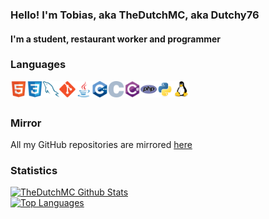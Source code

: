 ### Hello! I'm Tobias, aka TheDutchMC, aka Dutchy76
#### I'm a student, restaurant worker and programmer

### Languages
<img align="left" alt="HTML5" width="26px" src="https://raw.githubusercontent.com/devicons/devicon/master/icons/html5/html5-original.svg" />
<img align="left" alt="CSS3" width="26px" src="https://raw.githubusercontent.com/devicons/devicon/master/icons/css3/css3-original.svg" />
<img align="left" alt="MySQL" width="26px" src="https://raw.githubusercontent.com/devicons/devicon/master/icons/mysql/mysql-original.svg" />
<img align="left" alt="Git" width="26px" src="https://raw.githubusercontent.com/devicons/devicon/master/icons/git/git-original.svg" />
<img align="left" alt="Java" width="26px" src="https://raw.githubusercontent.com/devicons/devicon/master/icons/java/java-original.svg" />
<img align="left" alt="C++" width="26px" src="https://raw.githubusercontent.com/devicons/devicon/master/icons/cplusplus/cplusplus-original.svg" />
<img align="left" alt="C" width="26px" src="https://raw.githubusercontent.com/devicons/devicon/master/icons/c/c-original.svg" />
<img align="left" alt="C" width="26px" src="https://raw.githubusercontent.com/devicons/devicon/master/icons/csharp/csharp-original.svg" />
<img align="left" alt="PHP" width="26px" src="https://raw.githubusercontent.com/devicons/devicon/master/icons/php/php-original.svg" />
<img align="left" alt="Python" width="26px" src="https://raw.githubusercontent.com/devicons/devicon/master/icons/python/python-original.svg" />
<img align="left" alt="Linux" width="26px" src="https://raw.githubusercontent.com/devicons/devicon/master/icons/linux/linux-original.svg" />

<br>
<br>

### Mirror
All my GitHub repositories are mirrored [here](https://gitea.apps.thedutchmc.nl)

### Statistics
[![TheDutchMC Github Stats](https://github-readme-stats.vercel.app/api?username=TheDutchMC&count_private=true&show_icons=true)](https://github.com/TheDutchMC/)  
[![Top Languages](https://github-readme-stats.vercel.app/api/top-langs/?username=TheDutchMC&layout=compact)](https://github.com/TheDutchMC)

